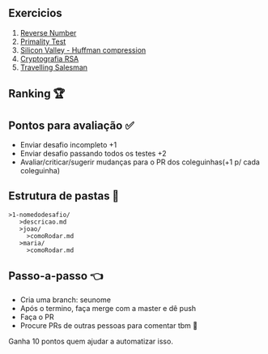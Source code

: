 ## Exercicios 

1. [Reverse Number](1-reverse-number/README.md)
1. [Primality Test](2-primality-test/README.md)
3. [Silicon Valley - Huffman compression](3-silicon-valley/README.md)
4. [Cryptografia RSA](4-rsa/README.md)
5. [Travelling Salesman](5-travelling-salesman/README.md)

## Ranking 🏆

## Pontos para avaliação ✅
- Enviar desafio incompleto +1
- Enviar desafio passando todos os testes +2
- Avaliar/criticar/sugerir mudanças para o PR dos coleguinhas(+1 p/ cada coleguinha)

## Estrutura de pastas 💼
```
>1-nomedodesafio/
   >descricao.md
   >joao/
     >comoRodar.md
   >maria/
     >comoRodar.md
```

## Passo-a-passo 👈
- Cria uma branch: seunome
- Após o termino, faça merge com a master e dê push
- Faça o PR
- Procure PRs de outras pessoas para comentar tbm 🙂

Ganha 10 pontos quem ajudar a automatizar isso.
